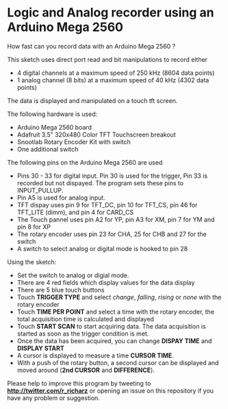 # Logic and Analog recorder using an Arduino Mega 2560

How fast can you record data with an Arduino Mega 2560 ?

This sketch uses direct port read and bit manipulations to record either
- 4 digital channels at a maximum speed of 250 kHz (8604 data points) 
- 1 analog channel (8 bits) at a maximum speed of 40 kHz (4302 data points)

The data is displayed and manipulated on a touch tft screen.

The following hardware is used:
- Arduino Mega 2560 board
- Adafruit 3.5" 320x480 Color TFT Touchscreen breakout
- Snootlab Rotary Encoder Kit with switch
- One additional switch

The following pins on the Arduino Mega 2560 are used
- Pins 30 - 33 for digital input. Pin 30 is used for the trigger, Pin 33 is recorded
but not dispayed. The program sets these pins to INPUT_PULLUP.
- Pin A5 is used for analog input.
- TFT dispay uses pin 9 for TFT_DC, pin 10 for TFT_CS, pin 46 for TFT_LITE (dimm),
and pin 4 for CARD_CS
- The Touch pannel uses pin A2 for YP, pin A3 for XM, pin 7 for YM and pin 8 for XP
- The rotary encoder uses pin 23 for CHA, 25 for CHB and 27 for the switch
- A switch to select analog or digital mode is hooked to pin 28

Using the sketch:
- Set the switch to analog or digial mode.
- There are 4 red fields which display values for the data display
- There are 5 blue touch buttons
- Touch **TRIGGER TYPE** and select *change*, *falling*, *rising* or *none* with the rotary encoder
- Touch **TIME PER POINT** and select a time with the rotary encoder, the total acquisition time is
calculated and displayed
- Touch **START SCAN** to start acquiring data. The data acquisition is started as soon as
the trigger condition is met.
- Once the data has been acquired, you can change **DISPAY TIME** and **DISPLAY START**
- A cursor is displayed to measure a time **CURSOR TIME**.
- With a push of the rotary button, a second cursor can be displayed and moved around
(**2nd CURSOR** and **DIFFERENCE**).

Please help to improve this program by tweeting to
**http://twitter.com/r_richarz** or opening an issue on this repository
if you have any problem or suggestion.